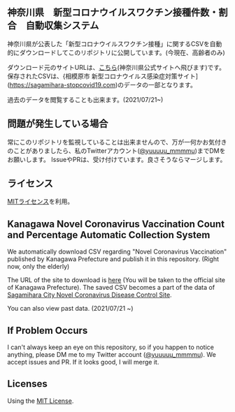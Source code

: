 ## 神奈川県　新型コロナウイルスワクチン接種件数・割合　自動収集システム
神奈川県が公表した「新型コロナウイルスワクチン接種」に関するCSVを自動的にダウンロードしてこのリポジトリに公開しています。(今現在、高齢者のみ)

ダウンロード元のサイトURLは、[こちら](https://www.pref.kanagawa.jp/docs/ga4/covid19/vaccine.html#koureisha)(神奈川県公式サイトへ飛びます)です。
保存されたCSVは、{相模原市 新型コロナウイルス感染症対策サイト](https://sagamihara-stopcovid19.com)のデータの一部となります。

過去のデータを閲覧することも出来ます。(2021/07/21~)

## 問題が発生している場合
常にこのリポジトリを監視していることは出来ませんので、万が一何かお気付きのことがありましたら、私のTwitterアカウント([@yuuuuu_mmmmu](https://twitter.com/yuuuuu_mmmmu))までDMをお願いします。
IssueやPRは、受け付けています。良さそうならマージします。

## ライセンス
[MITライセンス](/LICENSE)を利用。

## Kanagawa Novel Coronavirus Vaccination Count and Percentage Automatic Collection System
We automatically download CSV regarding "Novel Coronavirus Vaccination" published by Kanagawa Prefecture and publish it in this repository. (Right now, only the elderly)

The URL of the site to download is [here](https://www.pref.kanagawa.jp/docs/ga4/covid19/vaccine.html#koureisha) (You will be taken to the official site of Kanagawa Prefecture).
The saved CSV becomes a part of the data of [Sagamihara City Novel Coronavirus Disease Control Site](https://sagamihara-stopcovid19.com).

You can also view past data. (2021/07/21 ~)

## If Problem Occurs
I can't always keep an eye on this repository, so if you happen to notice anything, please DM me to my Twitter account ([@yuuuuu_mmmmu](https://twitter.com/yuuuuu_mmmmu)).
We accept issues and PR. If it looks good, I will merge it.

## Licenses
Using the [MIT License](/LICENSE).

